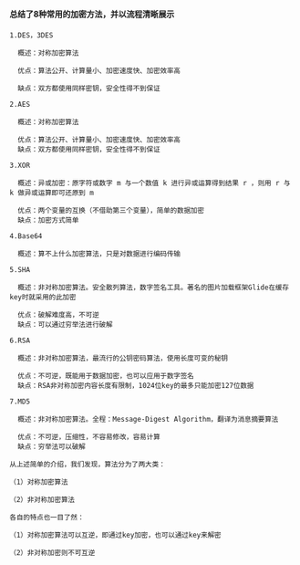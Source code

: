 
#### 总结了8种常用的加密方法，并以流程清晰展示
    1.DES，3DES
    
      概述：对称加密算法
    
      优点：算法公开、计算量小、加密速度快、加密效率高
    
      缺点：双方都使用同样密钥，安全性得不到保证
    
    2.AES
    
      概述：对称加密算法
    
      优点：算法公开、计算量小、加密速度快、加密效率高
      缺点：双方都使用同样密钥，安全性得不到保证
    
    3.XOR
    
      概述：异或加密：原字符或数字 m 与一个数值 k 进行异或运算得到结果 r ，则用 r 与 k 做异或运算即可还原到 m
    
      优点：两个变量的互换（不借助第三个变量），简单的数据加密
      缺点：加密方式简单
    
    4.Base64
    
      概述：算不上什么加密算法，只是对数据进行编码传输
    
    5.SHA
    
      概述：非对称加密算法。安全散列算法，数字签名工具。著名的图片加载框架Glide在缓存key时就采用的此加密
    
      优点：破解难度高，不可逆
      缺点：可以通过穷举法进行破解
    
    6.RSA
    
      概述：非对称加密算法，最流行的公钥密码算法，使用长度可变的秘钥
    
      优点：不可逆，既能用于数据加密，也可以应用于数字签名
      缺点：RSA非对称加密内容长度有限制，1024位key的最多只能加密127位数据
    
    7.MD5
    
      概述：非对称加密算法。全程：Message-Digest Algorithm，翻译为消息摘要算法
    
      优点：不可逆，压缩性，不容易修改，容易计算
      缺点：穷举法可以破解
    
    从上述简单的介绍，我们发现，算法分为了两大类：
    
    （1）对称加密算法
    
    （2）非对称加密算法
    
    各自的特点也一目了然：
    
    （1）对称加密算法可以互逆，即通过key加密，也可以通过key来解密
    
    （2）非对称加密则不可互逆

